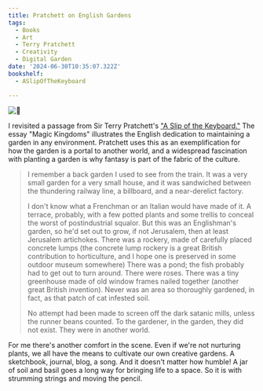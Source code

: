 ```yaml
---
title: Pratchett on English Gardens
tags:
  - Books
  - Art
  - Terry Pratchett
  - Creativity
  - Digital Garden
date: '2024-06-30T10:35:07.322Z'
bookshelf:
  - ASlipOfTheKeyboard

---
```


![🌱](http://res.cloudinary.com/cpadilla/image/upload/v1719764149/chrisdpadilla/blog/art/jaajckgqppxeu4rasrbc.jpg)

I revisited a passage from Sir Terry Pratchett's ["A Slip of the Keyboard."](https://www.terrypratchettbooks.com/books/a-slip-of-the-keyboard/) The essay "Magic Kingdoms" illustrates the English dedication to maintaining a garden in any environment. Pratchett uses this as an exemplification for how the garden is a portal to another world, and a widespread fascination with planting a garden is why fantasy is part of the fabric of the culture. 

> I remember a back garden I used to see from the train. It was a very small garden for a very small house, and it was sandwiched between the thundering railway line, a billboard, and a near-derelict factory.
> 
> I don't know what a Frenchman or an Italian would have made of it. A terrace, probably, with a few potted plants and some trellis to conceal the worst of postindustrial squalor. But this was an Englishman's garden, so he'd set out to grow, if not Jerusalem, then at least Jerusalem artichokes. There was a rockery, made of carefully placed concrete lumps (the concrete lump rockery is a great British contribution to horticulture, and I hope one is preserved in some outdoor museum somewhere) There was a pond; the fish probably had to get out to turn around. There were roses. There was a tiny greenhouse made of old window frames nailed together (another great British invention). Never was an area so thoroughly gardened, in fact, as that patch of cat infested soil. 
> 
> No attempt had been made to screen off the dark satanic mills, unless the runner beans counted. To the gardener, in the garden, they did not exist. They were in another world. 

For me there's another comfort in the scene. Even if we're not nurturing plants, we all have the means to cultivate our own creative gardens. A sketchbook, journal, blog, a song. And it doesn't matter how humble! A jar of soil and basil goes a long way for bringing life to a space. So it is with strumming strings and moving the pencil.

